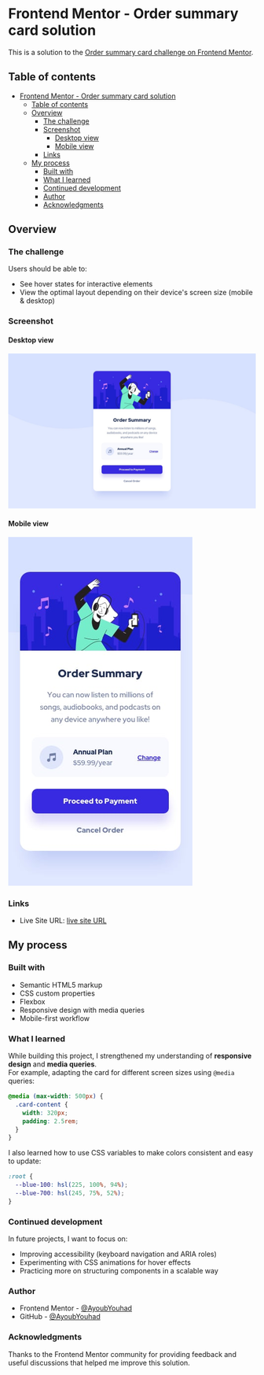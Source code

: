 # Frontend Mentor - Order summary card solution

This is a solution to the [Order summary card challenge on Frontend Mentor](https://www.frontendmentor.io/challenges/order-summary-component-QlPmajDUj).

## Table of contents

- [Frontend Mentor - Order summary card solution](#frontend-mentor---order-summary-card-solution)
  - [Table of contents](#table-of-contents)
  - [Overview](#overview)
    - [The challenge](#the-challenge)
    - [Screenshot](#screenshot)
      - [Desktop view](#desktop-view)
      - [Mobile view](#mobile-view)
    - [Links](#links)
  - [My process](#my-process)
    - [Built with](#built-with)
    - [What I learned](#what-i-learned)
    - [Continued development](#continued-development)
    - [Author](#author)
    - [Acknowledgments](#acknowledgments)

## Overview

### The challenge

Users should be able to:

- See hover states for interactive elements
- View the optimal layout depending on their device's screen size (mobile & desktop)

### Screenshot

#### Desktop view

![](design/desktop-design.jpg)

#### Mobile view

![](design/mobile-design.jpg)

### Links

- Live Site URL: [live site URL]([https://your-live-site-url.com](https://youhad08.github.io/Order-summary-card-solution/))

## My process

### Built with

- Semantic HTML5 markup
- CSS custom properties
- Flexbox
- Responsive design with media queries
- Mobile-first workflow

### What I learned

While building this project, I strengthened my understanding of **responsive design** and **media queries**.  
For example, adapting the card for different screen sizes using `@media` queries:

```css
@media (max-width: 500px) {
  .card-content {
    width: 320px;
    padding: 2.5rem;
  }
}
```

I also learned how to use CSS variables to make colors consistent and easy to update:

```css
:root {
  --blue-100: hsl(225, 100%, 94%);
  --blue-700: hsl(245, 75%, 52%);
}
```

### Continued development

In future projects, I want to focus on:

- Improving accessibility (keyboard navigation and ARIA roles)
- Experimenting with CSS animations for hover effects
- Practicing more on structuring components in a scalable way

### Author

- Frontend Mentor - [@AyoubYouhad](https://www.frontendmentor.io/profile/AyoubYouhad)
- GitHub - [@AyoubYouhad](https://github.com/YOUHAD08/Order-summary-card-solution.git)

### Acknowledgments

Thanks to the Frontend Mentor community for providing feedback and useful discussions that helped me improve this solution.
